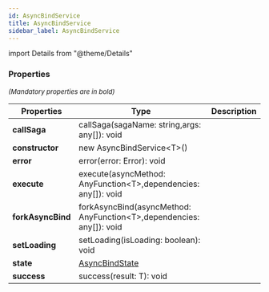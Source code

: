 ```yaml
---
id: AsyncBindService
title: AsyncBindService
sidebar_label: AsyncBindService
---
```


import Details from "@theme/Details"




### Properties

<font size="2"><i>(Mandatory properties are in bold)</i></font>

| Properties | Type | Description |
| --------- | ---- | ----------- |
| **callSaga** | callSaga(sagaName: string,args: any[]): void |  |
| **constructor** | new AsyncBindService<T\>() |  |
| **error** | error(error: Error): void |  |
| **execute** | execute(asyncMethod: AnyFunction<T\>,dependencies: any[]): void |  |
| **forkAsyncBind** | forkAsyncBind(asyncMethod: AnyFunction<T\>,dependencies: any[]): void |  |
| **setLoading** | setLoading(isLoading: boolean): void |  |
| **state** | [AsyncBindState](/framework-api/interfaces/AsyncBindState.md) |  |
| **success** | success(result: T): void |  |


